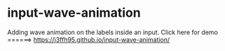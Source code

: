 # input-wave-animation
Adding wave animation on the labels inside an input.
Click here for demo ======> https://j3ffh95.github.io/input-wave-animation/
